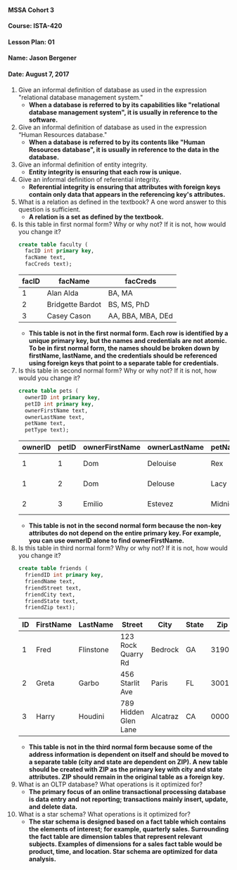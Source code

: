 #### MSSA Cohort 3
#### Course: ISTA-420
#### Lesson Plan: 01
#### Name: Jason Bergener
#### Date: August 7, 2017

1. Give an informal definition of database as used in the expression "relational database management
system."
    - **When a database is referred to by its capabilities like "relational database management system", it is usually in reference to the software.**
1. Give an informal definition of database as used in the expression “Human Resources database."
    - **When a database is referred to by its contents like "Human Resources database", it is usually in reference to the data in the database.**
1. Give an informal definition of entity integrity.
    - **Entity integrity is ensuring that each row is unique.**
1. Give an informal definition of referential integrity.
    - **Referential integrity is ensuring that attributes with foreign keys contain only data that appears in the referencing key's attributes.**
1. What is a relation as defined in the textbook? A one word answer to this question is sufficient.
    - **A relation is a set as defined by the textbook.**
1. Is this table in first normal form? Why or why not? If it is not, how would you change it?
    ```sql
    create table faculty (
      facID int primary key,
      facName text,
      facCreds text);
    ```
    | facID | facName          | facCreds          |
    |-------|------------------|-------------------|
    | 1     | Alan Alda        | BA, MA            |
    | 2     | Bridgette Bardot | BS, MS, PhD       |
    | 3     | Casey Cason      | AA, BBA, MBA, DEd |
    - **This table is not in the first normal form. Each row is identified by a unique primary key, but the names and credentials are not atomic. To be in first normal form, the names should be broken down by firstName, lastName, and the credentials should be referenced using foreign keys that point to a separate table for credentials.**
1. Is this table in second normal form? Why or why not? If it is not, how would you change it?
    ```sql
    create table pets (
      ownerID int primary key,
      petID int primary key,
      ownerFirstName text,
      ownerLastName text,
      petName text,
      petType text);
    ```
    | ownerID | petID | ownerFirstName | ownerLastName | petName  | petType         |
    |---------|-------|----------------|---------------|----------|-----------------|
    | 1       | 1     | Dom            | Delouise      | Rex      | German Shepherd |
    | 1       | 2     | Dom            | Delouse       | Lacy     | Border Collie   |
    | 2       | 3     | Emilio         | Estevez       | Midnight | Persian Cat     |
    - **This table is not in the second normal form because the non-key attributes do not depend on the entire primary key. For example, you can use ownerID alone to find ownerFirstName.**
1. Is this table in third normal form? Why or why not? If it is not, how would you change it?
    ```sql
    create table friends (
      friendID int primary key,
      friendName text,
      friendStreet text,
      friendCity text,
      friendState text,
      friendZip text);
    ```
    | ID | FirstName | LastName  | Street               | City     | State | Zip   |
    |----|-----------|-----------|----------------------|----------|-------|-------|
    | 1  | Fred      | Flinstone | 123 Rock Quarry Rd   | Bedrock  | GA    | 31905 |
    | 2  | Greta     | Garbo     | 456 Starlit Ave      | Paris    | FL    | 30019 |
    | 3  | Harry     | Houdini   | 789 Hidden Glen Lane | Alcatraz | CA    | 00000 |
    - **This table is not in the third normal form because some of the address information is dependent on itself and should be moved to a separate table (city and state are dependent on ZIP). A new table should be created with ZIP as the primary key with city and state attributes. ZIP should remain in the original table as a foreign key.**
1. What is an OLTP database? What operations is it optimized for?
    - **The primary focus of an online transactional processing database is data entry and not reporting; transactions mainly insert, update, and delete data.**
1. What is a star schema? What operations is it optimized for?
    - **The star schema is designed based on a fact table which contains the elements of interest; for example, quarterly sales. Surrounding the fact table are dimension tables that represent relevant subjects. Examples of dimensions for a sales fact table would be product, time, and location. Star schema are optimized for data analysis.**
